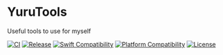 # YuruTools
Useful tools to use for myself

[![CI](https://github.com/yukiny0811/YuruTools/actions/workflows/main.yml/badge.svg?branch=main)](https://github.com/yukiny0811/YuruTools/actions/workflows/main.yml)
[![Release](https://img.shields.io/github/v/release/yukiny0811/YuruTools)](https://github.com/yukiny0811/YuruTools/releases/latest)
[![Swift Compatibility](https://img.shields.io/endpoint?url=https%3A%2F%2Fswiftpackageindex.com%2Fapi%2Fpackages%2Fyukiny0811%2FYuruTools%2Fbadge%3Ftype%3Dswift-versions)](https://swiftpackageindex.com/yukiny0811/YuruTools)
[![Platform Compatibility](https://img.shields.io/endpoint?url=https%3A%2F%2Fswiftpackageindex.com%2Fapi%2Fpackages%2Fyukiny0811%2FYuruTools%2Fbadge%3Ftype%3Dplatforms)](https://swiftpackageindex.com/yukiny0811/YuruTools)
[![License](https://img.shields.io/github/license/yukiny0811/YuruTools)](https://github.com/yukiny0811/YuruTools/blob/main/LICENSE)

